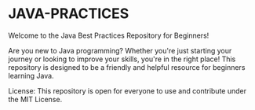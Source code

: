 # JAVA-PRACTICES

Welcome to the Java Best Practices Repository for Beginners!

Are you new to Java programming? Whether you're just starting your journey or looking to improve your skills, you're in the right place! This repository is designed to be a friendly and helpful resource for beginners learning Java.


License:
This repository is open for everyone to use and contribute under the MIT License.
